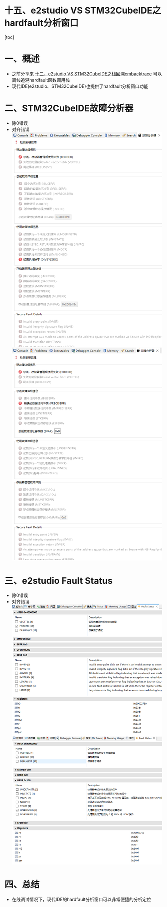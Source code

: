 十五、e2studio VS STM32CubeIDE之hardfault分析窗口
===
[toc]

# 一、概述
- 之前分享来 [十二、e2studio VS STM32CubeIDE之栈回溯cmbacktrace](https://mp.weixin.qq.com/s/bfeMmFbRu0HMSX6uFE82UQ?token=837604299&lang=zh_CN) 可以离线追溯hardfault函数调用栈
- 现代IDE(e2studio、STM32CubeIDE)也提供了hardfault分析窗口功能
  

# 二、STM32CubeIDE故障分析器
- 除0错误
- 对齐错误
![](./images/stm32cubeide1.png)
![](./images/stm32cubeide2.png)

# 三、e2studio Fault Status
- 除0错误
- 对齐错误
![](./images/e2studio1.png)
![](./images/e2studio2.png)

# 四、总结
- 在线调试情况下，现代IDE的hardfault分析窗口可以非常便捷的分析定位
